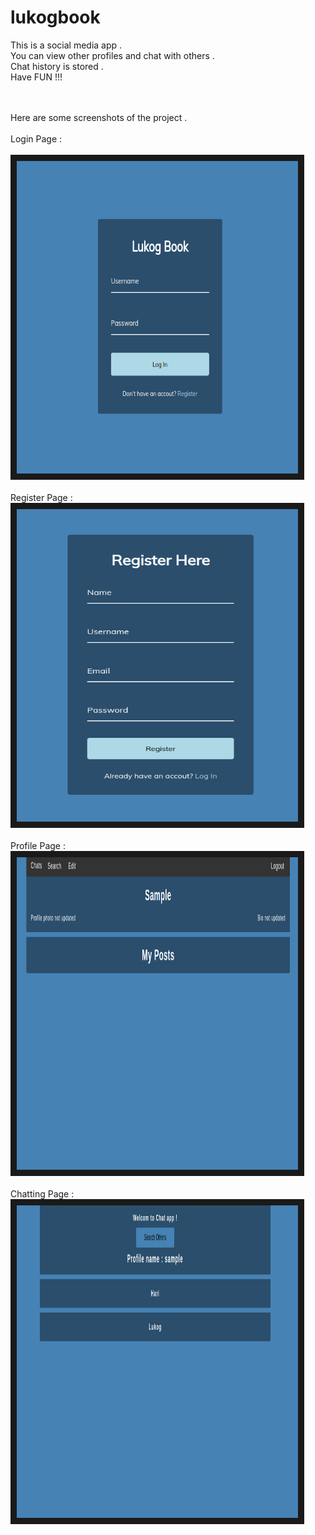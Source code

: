 # lukogbook <br/>
This is a social media app .<br/> You can view other profiles and chat with others .<br/> Chat history is stored . <br/> Have FUN !!! <br/>

<br/>
<br/>
Here are some screenshots of the project . <br/>

<br/>
Login Page : <br/>
<br/>

<img src="screenshots/login.png" width="450" height="500" border="10"/>
<br/>
<br/>
Register Page :
<img src="screenshots/register.png" width="450" height="500" border="10"/>
<br/>
<br/>
Profile Page :
<img src="/screenshots/profile.png" width="450" height="500" border="10"/>
<br/>
<br/>
Chatting Page : 
<img src="screenshots/chat.png" width="450" height="500" border="10"/>
